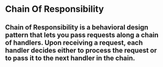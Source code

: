 # Chain Of Responsibility

## Chain of Responsibility is a behavioral design pattern that lets you pass requests along a chain of handlers. Upon receiving a request, each handler decides either to process the request or to pass it to the next handler in the chain.
